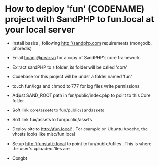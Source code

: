 How to deploy 'fun' (CODENAME) project with SandPHP to fun.local at your local server
===

+ Install basics , following http://sandphp.com requirements
(mongodb, phpredis)

+ Email hoang@pear.vn for a copy of SandPHP's core framework.
+ Extract sandPHP to a folder, its folder will be called 'core'
+ Codebase for this project will be under a folder named 'fun'
+ touch fun/logs and chmod to 777 for log files write permissions
+ Adjust SAND_ROOT path in fun/public/index.php to point to this Core folder
+ Soft link core/assets to fun/public/sandassets
+ Soft link fun/assets to fun/public/assets
+ Deploy site to http://fun.local/ . For example on Ubuntu Apache, the vhosts looks like misc/fun.local
+ Setup http://funstatic.local to point to fun/public/ufiles . This is where the user's uploaded files are
+ Congbt
